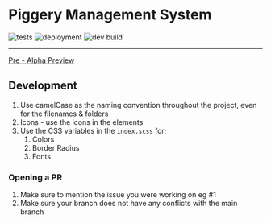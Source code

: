 # Piggery Management System

![tests](https://github.com/Castynet-Studios/pms-fe/actions/workflows/codeql-analysis.yml/badge.svg)
![deployment](https://github.com/Castynet-Studios/pms-fe/actions/workflows/firebase-hosting-merge.yml/badge.svg)
![dev build](https://github.com/Castynet-Studios/pms-fe/actions/workflows/firebase-hosting-pull-request.yml/badge.svg)

---

[Pre - Alpha Preview](https://piggery-ms.web.app/)

## Development

1. Use camelCase as the naming convention throughout the project, even for the filenames & folders
2. Icons - use the icons in the elements
3. Use the CSS variables in the `index.scss` for;
   1. Colors
   2. Border Radius
   3. Fonts

### Opening a PR

1. Make sure to mention the issue you were working on eg #1
2. Make sure your branch does not have any conflicts with the main branch
